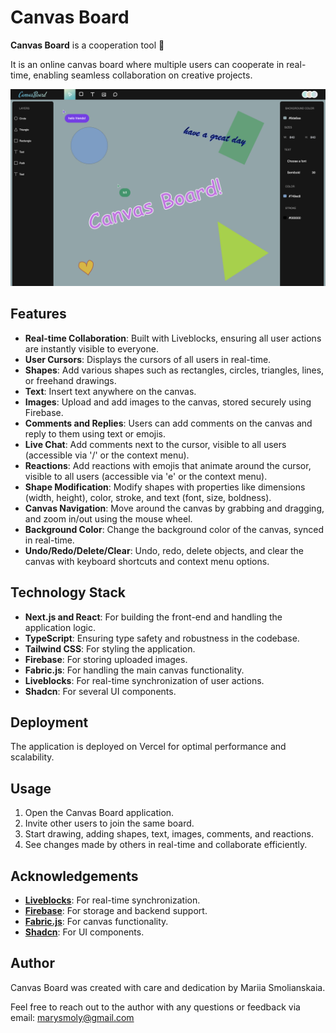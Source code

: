 # Canvas Board

**Canvas Board** is a cooperation tool 🤍

It is an online canvas board where multiple users can cooperate in real-time, enabling seamless collaboration on creative projects.

![App Preview](https://github.com/smllns/CanvasBoard/blob/main/public/assets/board-example.png?raw=true)

## Features

- **Real-time Collaboration**: Built with Liveblocks, ensuring all user actions are instantly visible to everyone.
- **User Cursors**: Displays the cursors of all users in real-time.
- **Shapes**: Add various shapes such as rectangles, circles, triangles, lines, or freehand drawings.
- **Text**: Insert text anywhere on the canvas.
- **Images**: Upload and add images to the canvas, stored securely using Firebase.
- **Comments and Replies**: Users can add comments on the canvas and reply to them using text or emojis.
- **Live Chat**: Add comments next to the cursor, visible to all users (accessible via '/' or the context menu).
- **Reactions**: Add reactions with emojis that animate around the cursor, visible to all users (accessible via 'e' or the context menu).
- **Shape Modification**: Modify shapes with properties like dimensions (width, height), color, stroke, and text (font, size, boldness).
- **Canvas Navigation**: Move around the canvas by grabbing and dragging, and zoom in/out using the mouse wheel.
- **Background Color**: Change the background color of the canvas, synced in real-time.
- **Undo/Redo/Delete/Clear**: Undo, redo, delete objects, and clear the canvas with keyboard shortcuts and context menu options.

## Technology Stack

- **Next.js and React**: For building the front-end and handling the application logic.
- **TypeScript**: Ensuring type safety and robustness in the codebase.
- **Tailwind CSS**: For styling the application.
- **Firebase**: For storing uploaded images.
- **Fabric.js**: For handling the main canvas functionality.
- **Liveblocks**: For real-time synchronization of user actions.
- **Shadcn**: For several UI components.

## Deployment

The application is deployed on Vercel for optimal performance and scalability.

## Usage

1. Open the Canvas Board application.
2. Invite other users to join the same board.
3. Start drawing, adding shapes, text, images, comments, and reactions.
4. See changes made by others in real-time and collaborate efficiently.

## Acknowledgements

- **[Liveblocks](https://liveblocks.io/)**: For real-time synchronization.
- **[Firebase](https://firebase.google.com/)**: For storage and backend support.
- **[Fabric.js](http://fabricjs.com/)**: For canvas functionality.
- **[Shadcn](https://ui.shadcn.com/)**: For UI components.

## Author

Canvas Board was created with care and dedication by Mariia Smolianskaia.

Feel free to reach out to the author with any questions or feedback via email: marysmoly@gmail.com

<!-- This is a [Next.js](https://nextjs.org/) project bootstrapped with [`create-next-app`](https://github.com/vercel/next.js/tree/canary/packages/create-next-app).

## Getting Started

First, run the development server:

```bash
npm run dev
# or
yarn dev
# or
pnpm dev
# or
bun dev
```

Open [http://localhost:3000](http://localhost:3000) with your browser to see the result.

You can start editing the page by modifying `app/page.tsx`. The page auto-updates as you edit the file.

This project uses [`next/font`](https://nextjs.org/docs/basic-features/font-optimization) to automatically optimize and load Inter, a custom Google Font.

## Learn More

To learn more about Next.js, take a look at the following resources:

- [Next.js Documentation](https://nextjs.org/docs) - learn about Next.js features and API.
- [Learn Next.js](https://nextjs.org/learn) - an interactive Next.js tutorial.

You can check out [the Next.js GitHub repository](https://github.com/vercel/next.js/) - your feedback and contributions are welcome!

## Deploy on Vercel

The easiest way to deploy your Next.js app is to use the [Vercel Platform](https://vercel.com/new?utm_medium=default-template&filter=next.js&utm_source=create-next-app&utm_campaign=create-next-app-readme) from the creators of Next.js.

Check out our [Next.js deployment documentation](https://nextjs.org/docs/deployment) for more details. -->
